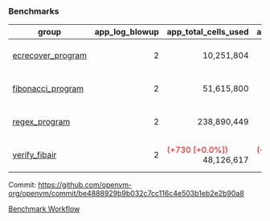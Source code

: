### Benchmarks
| group | app_log_blowup | app_total_cells_used | app_total_cycles | app_total_proof_time_ms | leaf_log_blowup | leaf_total_cells_used | leaf_total_cycles | leaf_total_proof_time_ms | max_segment_length | instance | alloc |
|---|---|---|---|---|---|---|---|---|---|---|---|
| [ ecrecover_program ](https://github.com/openvm-org/openvm/blob/benchmark-results/benchmarks-pr/1051/individual/ecrecover-be4888929b9b032c7cc116c4e503b1eb2e2b90a8.md) | <div style='text-align: right'> 2 </div>  | <div style='text-align: right'> 10,251,804 </div>  | <div style='text-align: right'> 195,066 </div>  | <span style='color: red'>(+3.0 [+0.1%])</span><div style='text-align: right'> 2,052.0 </div>  | <div style='text-align: right'> - </div>  | <div style='text-align: right'> - </div>  | <div style='text-align: right'> - </div>  | <div style='text-align: right'> - </div>  | 1048476 | 64cpu-linux-arm64 | mimalloc |
| [ fibonacci_program ](https://github.com/openvm-org/openvm/blob/benchmark-results/benchmarks-pr/1051/individual/fibonacci-be4888929b9b032c7cc116c4e503b1eb2e2b90a8.md) | <div style='text-align: right'> 2 </div>  | <div style='text-align: right'> 51,615,800 </div>  | <div style='text-align: right'> 3,000,274 </div>  | <span style='color: green'>(-253.0 [-4.6%])</span><div style='text-align: right'> 5,289.0 </div>  | <div style='text-align: right'> - </div>  | <div style='text-align: right'> - </div>  | <div style='text-align: right'> - </div>  | <div style='text-align: right'> - </div>  | 1048476 | 64cpu-linux-arm64 | mimalloc |
| [ regex_program ](https://github.com/openvm-org/openvm/blob/benchmark-results/benchmarks-pr/1051/individual/regex-be4888929b9b032c7cc116c4e503b1eb2e2b90a8.md) | <div style='text-align: right'> 2 </div>  | <div style='text-align: right'> 238,890,449 </div>  | <div style='text-align: right'> 8,381,808 </div>  | <span style='color: green'>(-312.0 [-1.8%])</span><div style='text-align: right'> 17,020.0 </div>  | <div style='text-align: right'> - </div>  | <div style='text-align: right'> - </div>  | <div style='text-align: right'> - </div>  | <div style='text-align: right'> - </div>  | 1048476 | 64cpu-linux-arm64 | mimalloc |
| [ verify_fibair ](https://github.com/openvm-org/openvm/blob/benchmark-results/benchmarks-pr/1051/individual/verify_fibair-be4888929b9b032c7cc116c4e503b1eb2e2b90a8.md) | <div style='text-align: right'> 2 </div>  | <span style='color: red'>(+730 [+0.0%])</span><div style='text-align: right'> 48,126,617 </div>  | <span style='color: red'>(+62 [+0.0%])</span><div style='text-align: right'> 397,156 </div>  | <span style='color: red'>(+8.0 [+0.3%])</span><div style='text-align: right'> 3,158.0 </div>  | <div style='text-align: right'> - </div>  | <div style='text-align: right'> - </div>  | <div style='text-align: right'> - </div>  | <div style='text-align: right'> - </div>  | 1048476 | 64cpu-linux-arm64 | mimalloc |


Commit: https://github.com/openvm-org/openvm/commit/be4888929b9b032c7cc116c4e503b1eb2e2b90a8

[Benchmark Workflow](https://github.com/openvm-org/openvm/actions/runs/12343418767)
